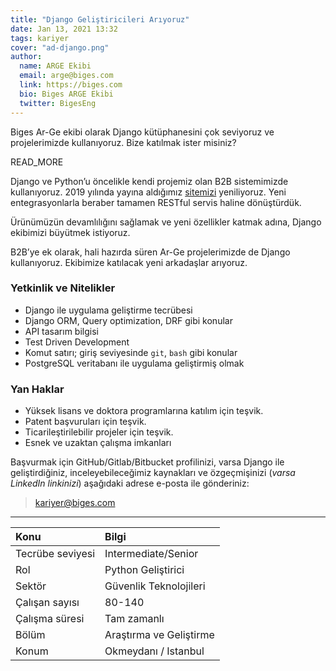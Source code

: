 ```yaml
---
title: "Django Geliştiricileri Arıyoruz"
date: Jan 13, 2021 13:32
tags: kariyer
cover: "ad-django.png"
author:
  name: ARGE Ekibi
  email: arge@biges.com
  link: https://biges.com
  bio: Biges ARGE Ekibi
  twitter: BigesEng
---
```


Biges Ar-Ge ekibi olarak Django kütüphanesini çok seviyoruz ve projelerimizde
kullanıyoruz. Bize katılmak ister misiniz?

READ_MORE

Django ve Python’u öncelikle kendi projemiz olan B2B sistemimizde kullanıyoruz.
2019 yılında yayına aldığımız [sitemizi][b2b] yeniliyoruz. Yeni entegrasyonlarla
beraber tamamen RESTful servis haline dönüştürdük.

Ürünümüzün devamlılığını sağlamak ve yeni özellikler katmak adına, Django
ekibimizi büyütmek istiyoruz.

B2B’ye ek olarak, hali hazırda süren Ar-Ge projelerimizde de Django
kullanıyoruz. Ekibimize katılacak yeni arkadaşlar arıyoruz.

### Yetkinlik ve Nitelikler

- Django ile uygulama geliştirme tecrübesi
- Django ORM, Query optimization, DRF gibi konular
- API tasarım bilgisi
- Test Driven Development
- Komut satırı; giriş seviyesinde `git`, `bash` gibi konular
- PostgreSQL veritabanı ile uygulama geliştirmiş olmak

### Yan Haklar

- Yüksek lisans ve doktora programlarına katılım için teşvik.
- Patent başvuruları için teşvik.
- Ticarileştirilebilir projeler için teşvik.
- Esnek ve uzaktan çalışma imkanları

Başvurmak için GitHub/Gitlab/Bitbucket profilinizi, varsa Django ile
geliştirdiğiniz, inceleyebileceğimiz kaynakları ve özgeçmişinizi (*varsa
LinkedIn linkinizi*) aşağıdaki adrese e-posta ile gönderiniz:

> kariyer@biges.com

---


| Konu              | Bilgi                    |
|:------------------|:-------------------------|
| Tecrübe seviyesi  | Intermediate/Senior      |
| Rol               | Python Geliştirici       |
| Sektör            | Güvenlik Teknolojileri   |
| Çalışan sayısı    | 80-140                   |
| Çalışma süresi    | Tam zamanlı              |
| Bölüm             | Araştırma ve Geliştirme  |
| Konum             | Okmeydanı / Istanbul     |


[b2b]: https://biges.com
